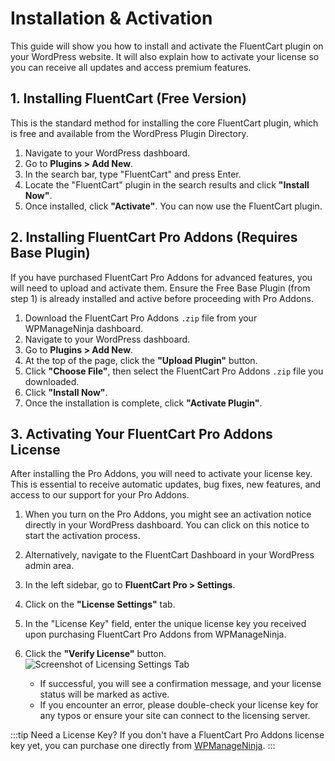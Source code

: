# Installation & Activation

This guide will show you how to install and activate the FluentCart plugin on your WordPress website. It will also explain how to activate your license so you can receive all updates and access premium features.

## 1. Installing FluentCart (Free Version)

This is the standard method for installing the core FluentCart plugin, which is free and available from the WordPress Plugin Directory.

1.  Navigate to your WordPress dashboard.
2.  Go to **Plugins > Add New**.
3.  In the search bar, type "FluentCart" and press Enter.
4.  Locate the "FluentCart" plugin in the search results and click **"Install Now"**.
5.  Once installed, click **"Activate"**. You can now use the FluentCart plugin.

## 2. Installing FluentCart Pro Addons (Requires Base Plugin)

If you have purchased FluentCart Pro Addons for advanced features, you will need to upload and activate them. Ensure the Free Base Plugin (from step 1) is already installed and active before proceeding with Pro Addons.

1.  Download the FluentCart Pro Addons `.zip` file from your WPManageNinja dashboard.
2.  Navigate to your WordPress dashboard.
3.  Go to **Plugins > Add New**.
4.  At the top of the page, click the **"Upload Plugin"** button.
5.  Click **"Choose File"**, then select the FluentCart Pro Addons `.zip` file you downloaded.
6.  Click **"Install Now"**.
7.  Once the installation is complete, click **"Activate Plugin"**.

## 3. Activating Your FluentCart Pro Addons License

After installing the Pro Addons, you will need to activate your license key. This is essential to receive automatic updates, bug fixes, new features, and access to our support for your Pro Addons.

1.  When you turn on the Pro Addons, you might see an activation notice directly in your WordPress dashboard. You can click on this notice to start the activation process.
2.  Alternatively, navigate to the FluentCart Dashboard in your WordPress admin area.
3.  In the left sidebar, go to **FluentCart Pro > Settings**.
4.  Click on the **"License Settings"** tab.
5.  In the "License Key" field, enter the unique license key you received upon purchasing FluentCart Pro Addons from WPManageNinja.

6.  Click the **"Verify License"** button.
 ![Screenshot of Licensing Settings Tab](/images/getting-started/install-activation/licensing-1.png)
    * If successful, you will see a confirmation message, and your license status will be marked as active.
    * If you encounter an error, please double-check your license key for any typos or ensure your site can connect to the licensing server.

:::tip Need a License Key?
If you don't have a FluentCart Pro Addons license key yet, you can purchase one directly from [WPManageNinja](https://wpmanageninja.com/your-purchase-link-here).
:::

